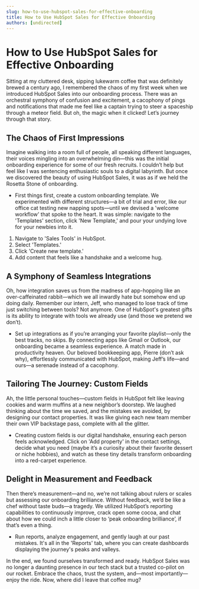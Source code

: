 ```yaml
---
slug: how-to-use-hubspot-sales-for-effective-onboarding
title: How to Use HubSpot Sales for Effective Onboarding
authors: [undirected]
---
```


# How to Use HubSpot Sales for Effective Onboarding

Sitting at my cluttered desk, sipping lukewarm coffee that was definitely brewed a century ago, I remembered the chaos of my first week when we introduced HubSpot Sales into our onboarding process. There was an orchestral symphony of confusion and excitement, a cacophony of pings and notifications that made me feel like a captain trying to steer a spaceship through a meteor field. But oh, the magic when it clicked! Let’s journey through that story.

## The Chaos of First Impressions

Imagine walking into a room full of people, all speaking different languages, their voices mingling into an overwhelming din—this was the initial onboarding experience for some of our fresh recruits. I couldn’t help but feel like I was sentencing enthusiastic souls to a digital labyrinth. But once we discovered the beauty of using HubSpot Sales, it was as if we held the Rosetta Stone of onboarding. 

- First things first, create a custom onboarding template. We experimented with different structures—a bit of trial and error, like our office cat testing new napping spots—until we devised a 'welcome workflow' that spoke to the heart. It was simple: navigate to the 'Templates' section, click 'New Template,' and pour your undying love for your newbies into it.


1. Navigate to 'Sales Tools' in HubSpot.
2. Select 'Templates.'
3. Click 'Create new template.'
4. Add content that feels like a handshake and a welcome hug.


## A Symphony of Seamless Integrations

Oh, how integration saves us from the madness of app-hopping like an over-caffeinated rabbit—which we all inwardly hate but somehow end up doing daily. Remember our intern, Jeff, who managed to lose track of time just switching between tools? Not anymore. One of HubSpot's greatest gifts is its ability to integrate with tools we already use (and those we pretend we don’t).

- Set up integrations as if you’re arranging your favorite playlist—only the best tracks, no skips. By connecting apps like Gmail or Outlook, our onboarding became a seamless experience. A match made in productivity heaven. Our beloved bookkeeping app, Pierre (don’t ask why), effortlessly communicated with HubSpot, making Jeff’s life—and ours—a serenade instead of a cacophony.

## Tailoring The Journey: Custom Fields

Ah, the little personal touches—custom fields in HubSpot felt like leaving cookies and warm muffins at a new neighbor’s doorstep. We laughed thinking about the time we saved, and the mistakes we avoided, by designing our contact properties. It was like giving each new team member their own VIP backstage pass, complete with all the glitter.

- Creating custom fields is our digital handshake, ensuring each person feels acknowledged. Click on 'Add property' in the contact settings, decide what you need (maybe it’s a curiosity about their favorite dessert or niche hobbies), and watch as these tiny details transform onboarding into a red-carpet experience.

## Delight in Measurement and Feedback

Then there’s measurement—and no, we’re not talking about rulers or scales but assessing our onboarding brilliance. Without feedback, we’d be like a chef without taste buds—a tragedy. We utilized HubSpot’s reporting capabilities to continuously improve, crack open some cocoa, and chat about how we could inch a little closer to ‘peak onboarding brilliance’, if that’s even a thing.

- Run reports, analyze engagement, and gently laugh at our past mistakes. It's all in the 'Reports' tab, where you can create dashboards displaying the journey's peaks and valleys.

In the end, we found ourselves transformed and ready. HubSpot Sales was no longer a daunting presence in our tech stack but a trusted co-pilot on our rocket. Embrace the chaos, trust the system, and—most importantly—enjoy the ride. Now, where did I leave that coffee mug?